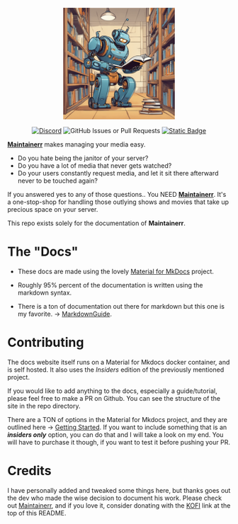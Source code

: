 <p align="center">
  <img src="/docs/images/docs_image.png" alt="Maintainerr's docs image" style="max-width: 50%;">
</p>

<p align="center" >
  <a href="https://discord.gg/WP4ZW2QYwk"><img alt="Discord" src="https://img.shields.io/discord/1152219249549512724?style=flat&logo=discord&logoColor=white&label=Maintainerr"></a>
  <picture><img alt="GitHub Issues or Pull Requests" src="https://img.shields.io/github/issues/ydkmlt84/maintainerr_docs?style=flat&logo=github&logoColor=white"></picture>
  <a href="https://ko-fi.com/maintainerr_app"><img alt="Static Badge" src="https://img.shields.io/badge/DONATE-kofi-red?style=flat&logo=ko-fi&logoColor=white"></a>
</p>

<b>[Maintainerr](https://maintainerr.info)</b> makes managing your media easy.

- Do you hate being the janitor of your server?
- Do you have a lot of media that never gets watched?
- Do your users constantly request media, and let it sit there afterward never to be touched again?

If you answered yes to any of those questions.. You NEED <b>[Maintainerr](https://maintainerr.info)</b>.
It's a one-stop-shop for handling those outlying shows and movies that take up precious space on your server.

This repo exists solely for the documentation of **Maintainerr**.

# The "Docs"
- These docs are made using the lovely [Material for MkDocs](https://squidfunk.github.io/mkdocs-material/) project. 

- Roughly 95% percent of the documentation is written using the markdown syntax. 

- There is a ton of documentation out there for markdown but this one is my favorite. -> [MarkdownGuide](https://www.markdownguide.org/).


# Contributing

The docs website itself runs on a Material for Mkdocs docker container, and is self hosted. It also uses the *Insiders* edition of the previously mentioned project. 

If you would like to add anything to the docs, especially a guide/tutorial, please feel free to make a PR on Github. You can see the structure of the site in the repo directory.

There are a TON of options in the Material for Mkdocs project, and they are outlined here -> [Getting Started](https://squidfunk.github.io/mkdocs-material/getting-started/). If you want to include something that is an ***insiders only*** option, you can do that and I will take a look on my end. You will have to purchase it though, if you want to test it before pushing your PR.

# Credits

I have personally added and tweaked some things here, but thanks goes out the dev who made the wise decision to document his work. Please check out [Maintainerr](https://maintainerr.info), and if you love it, consider donating with the [KOFI](https://ko-fi.com/maintainerr_app) link at the top of this README.

